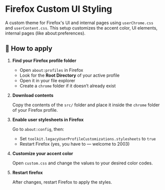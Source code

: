# Firefox Custom UI Styling

A custom theme for Firefox's UI and internal pages using `userChrome.css` and `userContent.css`.
This setup customizes the accent color, UI elements, internal pages (like about:preferences).

## 🚀 How to apply

1. **Find your Firefox profile folder**
   
   - Open `about:profiles` in Firefox
   - Look for the **Root Directory** of your active profile
   - Open it in your file explorer
   - Create a `chrome` folder if it doesn’t already exist

2. **Download contents**

   Copy the contents of the `src/` folder and place it inside the `chrome` folder of your Firefox profile.

3. **Enable user stylesheets in Firefox**

   Go to `about:config`, then:

   - Set `toolkit.legacyUserProfileCustomizations.stylesheets` to `true`
   - Restart Firefox (yes, you have to — welcome to 2003)

4. **Customize your accent color**

   Open `custom.css` and change the values to your desired color codes.  

4. **Restart firefox**

   After changes, restart Firefox to apply the styles.